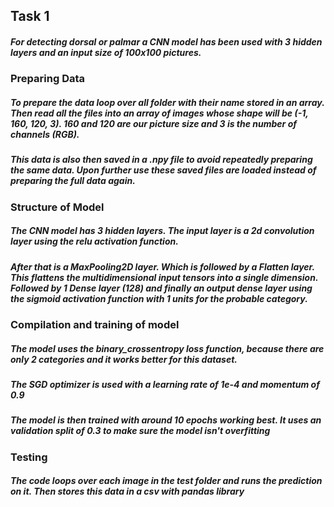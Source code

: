 ## Task 1
##### For detecting dorsal or palmar a CNN model has been used with 3 hidden layers and an input size of 100x100 pictures.

### Preparing Data
##### To prepare the data loop over all folder with their name stored in an array. Then read all the files into an array of images whose shape will be (-1, 160, 120, 3). 160 and 120 are our picture size and 3 is the number of channels (RGB).

##### This data is also then saved in a .npy file to avoid repeatedly preparing the same data. Upon further use these saved files are loaded instead of preparing the full data again.

### Structure of Model
##### The CNN model has 3 hidden layers. The input layer is a 2d convolution layer using the relu activation function.

##### After that is a MaxPooling2D layer. Which is followed by a Flatten layer. This flattens the multidimensional input tensors into a single dimension. Followed by 1 Dense layer (128) and finally an output dense layer using the sigmoid activation function with 1 units for the probable category.

### Compilation and training of model
##### The model uses the binary_crossentropy loss function, because there are only 2 categories and it works better for this dataset.

##### The SGD optimizer is used with a learning rate of 1e-4 and momentum of 0.9

##### The model is then trained with around 10 epochs working best. It uses an validation split of 0.3 to make sure the model isn't overfitting

### Testing
##### The code loops over each image in the test folder and runs the prediction on it. Then stores this data in a csv with pandas library

